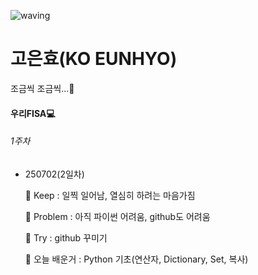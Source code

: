 
<!--
**KOEUNHYO/KOEUNHYO** is a ✨ _special_ ✨ repository because its `README.md` (this file) appears on your GitHub profile.

Here are some ideas to get you started:

- 🔭 I’m currently working on ...
- 🌱 I’m currently learning ...
- 👯 I’m looking to collaborate on ...
- 🤔 I’m looking for help with ...
- 💬 Ask me about ...
- 📫 How to reach me: ...
- 😄 Pronouns: ...
- ⚡ Fun fact: ...
-->
![waving](https://capsule-render.vercel.app/api?type=waving&height=200&text=Hello!&fontAlign=80&fontAlignY=40&color=gradient)
# 고은효(KO EUNHYO)
조금씩 조금씩...🐌

#### 우리FISA💻
###### 1주차
- 250702(2일차)
  
  🤜 Keep : 일찍 일어남, 열심히 하려는 마음가짐
  
  🤔 Problem : 아직 파이썬 어려움, github도 어려움
  
  🌱 Try : github 꾸미기

  🔭 오늘 배운거 : Python 기초(연산자, Dictionary, Set, 복사)
  
